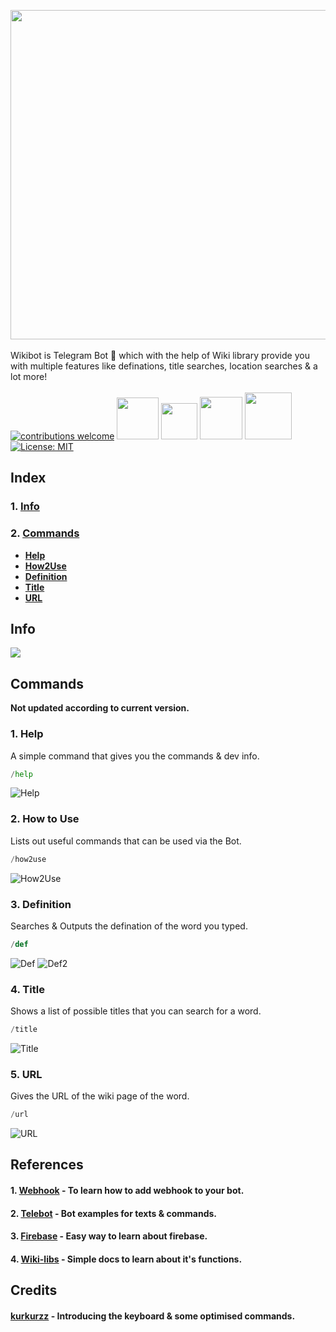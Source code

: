 [<img src="https://github.com/themagicalmammal/WikiBot/blob/master/Resources/logo.gif" width='527'/> <br /><br />](https://github.com/themagicalmammal/WikiBot)
Wikibot is Telegram Bot 🤖 which with the help of Wiki library provide you with multiple features like definations, title searches, location searches & a lot more!
<br /> <br />
[![contributions welcome](https://img.shields.io/badge/contributions-welcome-blue.svg)](https://github.com/themagicalmammal/WikiBot/pulls)
[<img src="https://img.shields.io/badge/python%20-%2314354C.svg?&style=for-the-badge&logo=python&logoColor=white" width='67'/>](https://www.python.org/)
[<img src="https://img.shields.io/badge/flask%20-%23000.svg?&style=for-the-badge&logo=flask&logoColor=white" width='58'/>](https://flask.palletsprojects.com/en/1.1.x/)
[<img src="https://img.shields.io/badge/heroku%20-%23430098.svg?&style=for-the-badge&logo=heroku&logoColor=white" width='68'/>](https://id.heroku.com/login)
[<img src="https://img.shields.io/badge/firebase%20-%23039BE5.svg?&style=for-the-badge&logo=firebase" width='75'/>](https://firebase.google.com/)
[![License: MIT](https://img.shields.io/badge/license-MIT-blue)](https://github.com/themagicalmammal/WikiBot/blob/master/LICENSE)

## Index

### 1. [Info](https://github.com/themagicalmammal/WikiBot#info)

### 2. [Commands](https://github.com/themagicalmammal/WikiBot#bot-commands)
- **[Help](https://github.com/themagicalmammal/WikiBot#1-help)**
- **[How2Use](https://github.com/themagicalmammal/WikiBot#2-how-to-use)**
- **[Definition](https://github.com/themagicalmammal/WikiBot#3-definition)**
- **[Title](https://github.com/themagicalmammal/WikiBot#4-title)**
- **[URL](https://github.com/themagicalmammal/WikiBot#5-url)**

## Info
[<img src="https://github.com/themagicalmammal/WikiBot/blob/master/References/info.PNG" />](https://telegram.me/pro_wikibot) <br />

## Commands
**Not updated according to current version.**
### 1. Help
A simple command that gives you the commands & dev info.
```python
/help
```

![Help](https://github.com/themagicalmammal/WikiBot/blob/master/References/help.PNG)

### 2. How to Use
Lists out useful commands that can be used via the Bot.
```python
/how2use
```

![How2Use](https://github.com/themagicalmammal/WikiBot/blob/master/References/how2use.PNG)

### 3. Definition
Searches & Outputs the defination of the word you typed.
```python
/def
```

![Def](https://github.com/themagicalmammal/WikiBot/blob/master/References/definition.PNG)
![Def2](https://github.com/themagicalmammal/WikiBot/blob/master/References/definition2.PNG)

### 4. Title
Shows a list of possible titles that you can search for a word.
```python
/title
```

![Title](https://github.com/themagicalmammal/WikiBot/blob/master/References/title.PNG)

### 5. URL
Gives the URL of the wiki page of the word.
```python
/url
```

![URL](https://github.com/themagicalmammal/WikiBot/blob/master/References/url.PNG)


## References
#### 1. [Webhook](https://github.com/eternnoir/pyTelegramBotAPI/tree/master/examples/webhook_examples) - To learn how to add webhook to your bot.
#### 2. [Telebot](https://github.com/eternnoir/pyTelegramBotAPI/tree/master/examples) - Bot examples for texts & commands.
#### 3. [Firebase](https://www.youtube.com/watch?v=EiddkXBK0-o) - Easy way to learn about firebase.
#### 4. [Wiki-libs](https://wikipedia.readthedocs.io/en/latest/) - Simple docs to learn about it's functions.

## Credits
#### [kurkurzz](https://github.com/kurkurzz) - Introducing the keyboard & some optimised commands.
